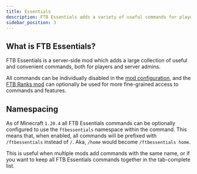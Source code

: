 ```yaml
---
title: Essentials
description: FTB Essentials adds a variety of useful commands for players and server admins.
sidebar_position: 3
---
```


## What is FTB Essentials?

FTB Essentials is a server-side mod which adds a large collection of useful and convenient commands, both for players and server admins.

All commands can be individually disabled in the [mod configuration](/docs/mods/suite/Essentials/Configuration), and the [FTB Ranks mod](/docs/mods/suite/Essentials/Ranks_Integration) can optionally be used for more fine-grained access to commands and features.

## Namespacing

As of Minecraft `1.20.4` all FTB Essentials commands can be optionally configured to use the `ftbessentials` namespace within the command. This means that, when enabled, all commands will be prefixed with `/ftbessentials` instead of `/`. Aka, `/home` would become `/ftbessentials home`.

This is useful when multiple mods add commands with the same name, or if you want to keep all FTB Essentials commands together in the tab-complete list.
